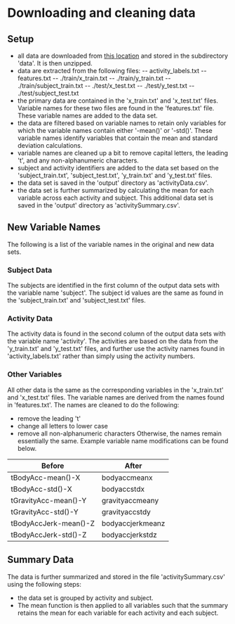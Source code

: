 # Downloading and cleaning data

## Setup
- all data are downloaded from [this location](https://d396qusza40orc.cloudfront.net/getdata%2Fprojectfiles%2FUCI%20HAR%20Dataset.zip) and stored in the subdirectory 'data'. It is then unzipped.
- data are extracted from the following files:
-- activity_labels.txt
-- features.txt
-- ./train/x_train.txt
-- ./train/y_train.txt
-- ./train/subject_train.txt
-- ./test/x_test.txt
-- ./test/y_test.txt
-- ./test/subject_test.txt
- the primary data are contained in the 'x_train.txt' and 'x_test.txt' files. Variable names for these two files are found in the 'features.txt' file. These variable names are added to the data set.
- the data are filtered based on variable names to retain only variables for which the variable names contain either '-mean()' or '-std()'. These variable names identify variables that contain the mean and standard deviation calculations.
- variable names are cleaned up a bit to remove capital letters, the leading 't', and any non-alphanumeric characters.
- subject and activity identifiers are added to the data set based on the 'subject_train.txt', 'subject_test.txt', 'y_train.txt' and 'y_test.txt' files.
- the data set is saved in the 'output' directory as 'activityData.csv'.
- the data set is further summarized by calculating the mean for each variable across each activity and subject. This additional data set is saved in the 'output' directory as 'activitySummary.csv'.

## New Variable Names
The following is a list of the variable names in the original and new data sets.

### Subject Data
The subjects are identified in the first column of the output data sets with the variable name 'subject'. The subject id values are the same as found in the 'subject_train.txt' and 'subject_test.txt' files.

### Activity Data
The activity data is found in the second column of the output data sets with the variable name 'activity'. The activities are based on the data from the 'y_train.txt' and 'y_test.txt' files, and further use the activity names found in 'activity_labels.txt' rather than simply using the activity numbers.

### Other Variables
All other data is the same as the corresponding variables in the 'x_train.txt' and 'x_test.txt' files. The variable names are derived from the names found in 'features.txt'. The names are cleaned to do the following:
- remove the leading 't'
- change all letters to lower case
- remove all non-alphanumeric characters
Otherwise, the names remain essentially the same. Example variable name modifications can be found below.

| Before                | After            |
| --------------------- | ---------------- |
| tBodyAcc-mean()-X     | bodyaccmeanx     |
| tBodyAcc-std()-X      | bodyaccstdx      |
| tGravityAcc-mean()-Y  | gravityaccmeany  |
| tGravityAcc-std()-Y   | gravityaccstdy   |
| tBodyAccJerk-mean()-Z | bodyaccjerkmeanz |
| tBodyAccJerk-std()-Z  | bodyaccjerkstdz  |

## Summary Data
The data is further summarized and stored in the file 'activitySummary.csv' using the following steps:
- the data set is grouped by activity and subject.
- The mean function is then applied to all variables such that the summary retains the mean for each variable for each activity and each subject.